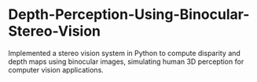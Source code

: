 # Depth-Perception-Using-Binocular-Stereo-Vision
Implemented a stereo vision system in Python to compute disparity and depth maps using binocular images, simulating human 3D perception for computer vision applications.
